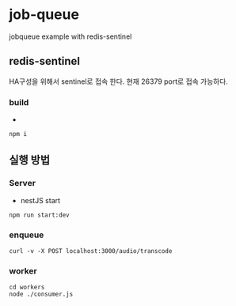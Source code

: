 # job-queue
jobqueue example with redis-sentinel
## redis-sentinel
HA구성을 위해서 sentinel로 접속 한다.
현재 26379 port로 접속 가능하다.
### build
-
```
npm i 
```

## 실행 방법
### Server 
- nestJS start
```
npm run start:dev

```


### enqueue
```
curl -v -X POST localhost:3000/audio/transcode
```
### worker

```
cd workers
node ./consumer.js

```



